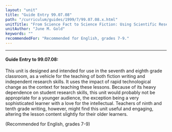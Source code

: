 ```yaml
---
layout: "unit"
title: "Guide Entry 99.07.08"
path: "/curriculum/guides/1999/7/99.07.08.x.html"
unitTitle: "From Science Fact to Science Fiction: Using Scientific Research to Drive the Creative Writing Process"
unitAuthor: "June M. Gold"
keywords: ""
recommendedFor: "Recommended for English, grades 7-9."
---
```

<body>
<hr/>
<h4>
Guide Entry to 99.07.08:
</h4>
<p>This unit is designed and intended for use in the seventh and eighth grade classroom, as a vehicle for the teaching of both fiction writing and independent research skills. It uses the impact of rapid technological change as the context for teaching these lessons.  Because of its heavy dependence on student research skills, this unit would probably not be appropriate for a younger audience, the exception being a very sophisticated learner with a love for the intellectual. Teachers of ninth and tenth grade writing, however, might find this unit useful and engaging, altering the lesson content slightly for their older learners.</p>
<p>
(Recommended for English, grades 7-9)
</p>
</body>
